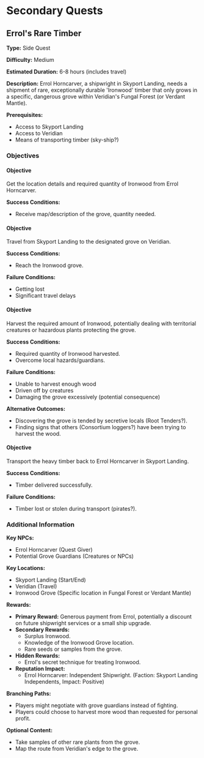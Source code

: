 # Secondary Quests

## Errol's Rare Timber

**Type:** Side Quest

**Difficulty:** Medium

**Estimated Duration:** 6-8 hours (includes travel)

**Description:** Errol Horncarver, a shipwright in Skyport Landing, needs a shipment of rare, exceptionally durable 'Ironwood' timber that only grows in a specific, dangerous grove within Veridian's Fungal Forest (or Verdant Mantle).

**Prerequisites:**
- Access to Skyport Landing
- Access to Veridian
- Means of transporting timber (sky-ship?)

### Objectives

#### Objective

Get the location details and required quantity of Ironwood from Errol Horncarver.

**Success Conditions:**
- Receive map/description of the grove, quantity needed.

#### Objective

Travel from Skyport Landing to the designated grove on Veridian.

**Success Conditions:**
- Reach the Ironwood grove.

**Failure Conditions:**
- Getting lost
- Significant travel delays

#### Objective

Harvest the required amount of Ironwood, potentially dealing with territorial creatures or hazardous plants protecting the grove.

**Success Conditions:**
- Required quantity of Ironwood harvested.
- Overcome local hazards/guardians.

**Failure Conditions:**
- Unable to harvest enough wood
- Driven off by creatures
- Damaging the grove excessively (potential consequence)

**Alternative Outcomes:**
- Discovering the grove is tended by secretive locals (Root Tenders?).
- Finding signs that others (Consortium loggers?) have been trying to harvest the wood.

#### Objective

Transport the heavy timber back to Errol Horncarver in Skyport Landing.

**Success Conditions:**
- Timber delivered successfully.

**Failure Conditions:**
- Timber lost or stolen during transport (pirates?).

### Additional Information

**Key NPCs:**
- Errol Horncarver (Quest Giver)
- Potential Grove Guardians (Creatures or NPCs)

**Key Locations:**
- Skyport Landing (Start/End)
- Veridian (Travel)
- Ironwood Grove (Specific location in Fungal Forest or Verdant Mantle)

**Rewards:**
- **Primary Reward:** Generous payment from Errol, potentially a discount on future shipwright services or a small ship upgrade.
- **Secondary Rewards:**
  - Surplus Ironwood.
  - Knowledge of the Ironwood Grove location.
  - Rare seeds or samples from the grove.
- **Hidden Rewards:**
  - Errol's secret technique for treating Ironwood.
- **Reputation Impact:**
  - Errol Horncarver: Independent Shipwright. (Faction: Skyport Landing Independents, Impact: Positive)

**Branching Paths:**
- Players might negotiate with grove guardians instead of fighting.
- Players could choose to harvest more wood than requested for personal profit.

**Optional Content:**
- Take samples of other rare plants from the grove.
- Map the route from Veridian's edge to the grove.